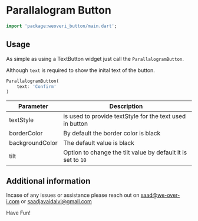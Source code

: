 # Parallalogram Button


```dart
import 'package:weoveri_button/main.dart';
```

## Usage

As simple as using a TextButton widget just call the `ParallalogramButton`.

Although `text` is required to show the inital text of the button.


```dart
ParallalogramButton(
    text: 'Confirm'
)
```

|Parameter|Description|
|-----------------------------------|--------------------------------------|
|textStyle   |is used to provide textStyle for the text used in button|
|borderColor    |By default the border color is black|
|backgroundColor      |The default value is black|
|tilt |Option to change the tilt value by default it is set to `10`|

## Additional information
Incase of any issues or assistance please reach out on [saad@we-over-i.com](mailto:saad@we-over-i.com) or [saadjavaidalvi@gmail.com](mailto:saadjavaidalvi@gmail.com)

Have Fun!